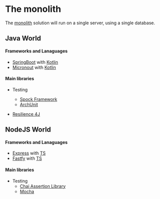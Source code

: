 # The monolith
The [monolith](https://microservices.io/patterns/monolithic.html) solution will run on a single server, using a single database.

## Java World
#### Frameworks and Lanaguages
 - [SpringBoot](https://spring.io/projects/spring-boot) with [Kotlin](https://kotlinlang.org/)
 - [Micronout](https://micronaut.io/) with [Kotlin](https://kotlinlang.org/)

#### Main libraries
 - Testing
    - [Spock Framework](http://spockframework.org/)
    - [ArchUnit](https://www.archunit.org)

 - [Resilience 4J](https://github.com/resilience4j/resilience4j)


## NodeJS World
#### Frameworks and Lanaguages
 - [Express](https://expressjs.com/) with [TS](https://www.typescriptlang.org/)
 - [Fastfy](https://www.fastify.io/) with [TS](https://www.typescriptlang.org/)

 #### Main libraries
 - Testing
    - [Chai Assertion Library](https://www.chaijs.com/)
    - [Mocha](https://mochajs.org/)

